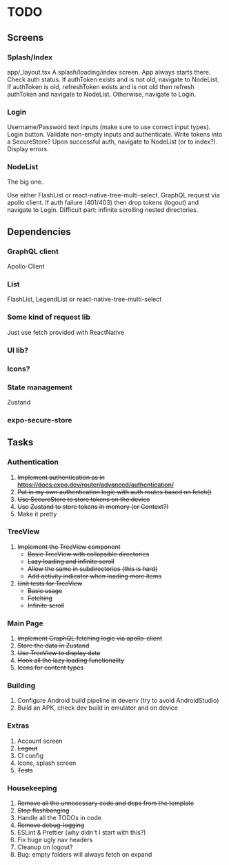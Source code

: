 # TODO

## Screens

### Splash/Index
app/_layout.tsx
A splash/loading/index screen. App always starts there. Check auth status.
If authToken exists and is not old, navigate to NodeList.
If authToken is old, refreshToken exists and is not old then refresh
authToken and navigate to NodeList.
Otherwise, navigate to Login.

### Login
Username/Password text inputs (make sure to use correct input types).
Login button. Validate non-empty inputs and authenticate.
Write tokens into a SecureStore?
Upon successful auth, navigate to NodeList (or to index?).
Display errors.

### NodeList
The big one.

Use either FlashList or react-native-tree-multi-select.
GraphQL request via apollo client.
If auth failure (401/403) then drop tokens (logout) and navigate to Login.
Difficult part: infinite scrolling nested directories.

## Dependencies

### GraphQL client
Apollo-Client
### List
FlashList, LegendList or react-native-tree-multi-select
### Some kind of request lib
Just use fetch provided with ReactNative
### UI lib?
### Icons?
### State management
Zustand
### expo-secure-store

## Tasks

### Authentication
1. ~~Implement authentication as in https://docs.expo.dev/router/advanced/authentication/~~
1. ~~Put in my own authentication logic with auth routes based on fetch()~~
1. ~~Use SecureStore to store tokens on the device~~
1. ~~Use Zustand to store tokens in memory (or Context?)~~
1. Make it pretty

### TreeView
1. ~~Implement the TreeView component~~
    - ~~Basic TreeView with collapsible directories~~
    - ~~Lazy loading and infinite scroll~~
    - ~~Allow the same in subdirectories (this is hard)~~
    - ~~Add activity indicator when loading more items~~
1. ~~Unit tests for TreeView~~
    - ~~Basic usage~~
    - ~~Fetching~~
    - ~~Infinite scroll~~

### Main Page
1. ~~Implement GraphQL fetching logic via apollo-client~~
1. ~~Store the data in Zustand~~
1. ~~Use TreeView to display data~~
1. ~~Hook all the lazy loading functionality~~
1. ~~Icons for content types~~

### Building
1. Configure Android build pipeline in devenv (try to avoid AndroidStudio)
1. Build an APK, check dev build in emulator and on device

### Extras
1. Account screen
1. ~~Logout~~
1. CI config
1. Icons, splash screen
1. ~~Tests~~

### Housekeeping
1. ~~Remove all the unnecessary code and deps from the template~~
1. ~~Stop flashbanging~~
1. Handle all the TODOs in code
1. ~~Remove debug-logging~~
1. ESLint & Prettier (why didn't I start with this?)
1. Fix huge ugly nav headers
1. Cleanup on logout?
1. Bug: empty folders will always fetch on expand
